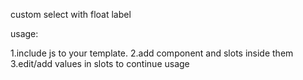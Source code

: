 custom select with float label

usage:

1.include js to your template.
2.add component and slots inside them
3.edit/add values in slots to continue usage
